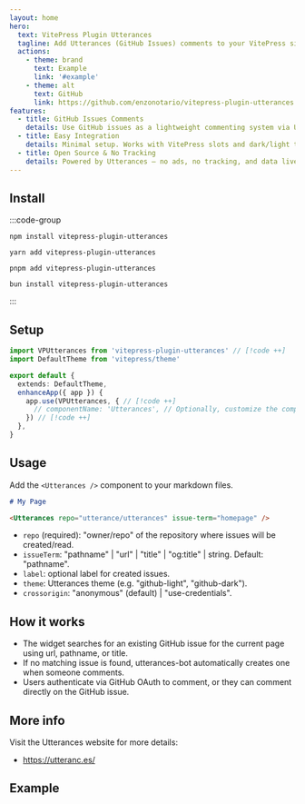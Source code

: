 ```yaml
---
layout: home
hero:
  text: VitePress Plugin Utterances
  tagline: Add Utterances (GitHub Issues) comments to your VitePress site
  actions:
    - theme: brand
      text: Example
      link: '#example'
    - theme: alt
      text: GitHub
      link: https://github.com/enzonotario/vitepress-plugin-utterances
features:
  - title: GitHub Issues Comments
    details: Use GitHub issues as a lightweight commenting system via Utterances.
  - title: Easy Integration
    details: Minimal setup. Works with VitePress slots and dark/light theme out of the box.
  - title: Open Source & No Tracking
    details: Powered by Utterances — no ads, no tracking, and data lives in your repo.
---
```


## Install

:::code-group

```bash[npm]
npm install vitepress-plugin-utterances
```

```bash[yarn]
yarn add vitepress-plugin-utterances
```

```bash[pnpm]
pnpm add vitepress-plugin-utterances
```

```bash[bun]
bun install vitepress-plugin-utterances
```

:::

## Setup

```ts
import VPUtterances from 'vitepress-plugin-utterances' // [!code ++]
import DefaultTheme from 'vitepress/theme'

export default {
  extends: DefaultTheme,
  enhanceApp({ app }) {
    app.use(VPUtterances, { // [!code ++]
      // componentName: 'Utterances', // Optionally, customize the component name. // [!code ++]
    }) // [!code ++]
  },
}
```

## Usage

Add the `<Utterances />` component to your markdown files.

```markdown
# My Page

<Utterances repo="utterance/utterances" issue-term="homepage" />
```

- `repo` (required): "owner/repo" of the repository where issues will be created/read.
- `issueTerm`: "pathname" | "url" | "title" | "og:title" | string. Default: "pathname".
- `label`: optional label for created issues.
- `theme`: Utterances theme (e.g. "github-light", "github-dark").
- `crossorigin`: "anonymous" (default) | "use-credentials".

## How it works

- The widget searches for an existing GitHub issue for the current page using url, pathname, or title.
- If no matching issue is found, utterances-bot automatically creates one when someone comments.
- Users authenticate via GitHub OAuth to comment, or they can comment directly on the GitHub issue.

## More info

Visit the Utterances website for more details:

- https://utteranc.es/

## Example

<Builder />
